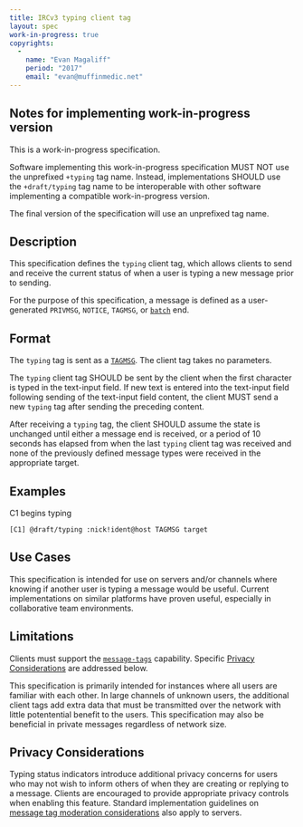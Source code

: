 ```yaml
---
title: IRCv3 typing client tag
layout: spec
work-in-progress: true
copyrights:
  -
    name: "Evan Magaliff"
    period: "2017"
    email: "evan@muffinmedic.net"
---
```

## Notes for implementing work-in-progress version

This is a work-in-progress specification.

Software implementing this work-in-progress specification MUST NOT use the
unprefixed `+typing` tag name. Instead, implementations SHOULD use the
`+draft/typing` tag name to be interoperable with other software
implementing a compatible work-in-progress version.

The final version of the specification will use an unprefixed tag name.

## Description
This specification defines the `typing` client tag, which allows clients to send and receive the current status of when a user is typing a new message prior to sending.

For the purpose of this specification, a message is defined as a user-generated `PRIVMSG`, `NOTICE`, `TAGMSG`, or [`batch`][batch] end.

## Format
The `typing` tag is sent as a [`TAGMSG`][tags]. The client tag takes no parameters.

The `typing` client tag SHOULD be sent by the client when the first character is typed in the text-input field. If new text is entered into the text-input field following sending of the text-input field content, the client MUST send a new `typing` tag after sending the preceding content.

After receiving a `typing` tag, the client SHOULD assume the state is unchanged until either a message end is received, or a period of 10 seconds has elapsed from when the last `typing` client tag was received and none of the previously defined message types were received in the appropriate target.

## Examples
C1 begins typing

    [C1] @draft/typing :nick!ident@host TAGMSG target

## Use Cases
This specification is intended for use on servers and/or channels where knowing if another user is typing a message would be useful. Current implementations on similar platforms have proven useful, especially in collaborative team environments.

## Limitations
Clients must support the [`message-tags`][tags] capability. Specific [Privacy Considerations](#privacy-considerations) are addressed below.

This specification is primarily intended for instances where all users are familiar with each other. In large channels of unknown users, the additional client tags add extra data that must be transmitted over the network with little potentential benefit to the users. This specification may also be beneficial in private messages regardless of network size.

## Privacy Considerations
Typing status indicators introduce additional privacy concerns for users who may not wish to inform others of when they are creating or replying to a message. Clients are encouraged to provide appropriate privacy controls when enabling this feature. Standard implementation guidelines on [message tag moderation considerations][tags] also apply to servers.

[batch]: http://ircv3.net/specs/extensions/batch-3.2.html
[tags]: http://ircv3.net/specs/core/message-tags-3.3.html
